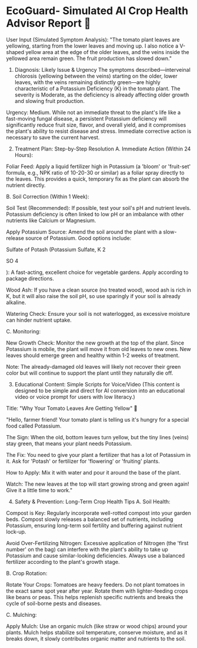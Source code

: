 # EcoGuard- Simulated AI Crop Health Advisor Report 🌱
User Input (Simulated Symptom Analysis):
"The tomato plant leaves are yellowing, starting from the lower leaves and moving up. I also notice a V-shaped yellow area at the edge of the older leaves, and the veins inside the yellowed area remain green. The fruit production has slowed down."

1. Diagnosis: Likely Issue & Urgency
The symptoms described—interveinal chlorosis (yellowing between the veins) starting on the older, lower leaves, with the veins remaining distinctly green—are highly characteristic of a Potassium Deficiency (K) in the tomato plant. The severity is Moderate, as the deficiency is already affecting older growth and slowing fruit production.

Urgency: Medium. While not an immediate threat to the plant's life like a fast-moving fungal disease, a persistent Potassium deficiency will significantly reduce fruit size, flavor, and overall yield, and it compromises the plant's ability to resist disease and stress. Immediate corrective action is necessary to save the current harvest.

2. Treatment Plan: Step-by-Step Resolution
A. Immediate Action (Within 24 Hours):

Foliar Feed: Apply a liquid fertilizer high in Potassium (a 'bloom' or 'fruit-set' formula, e.g., NPK ratio of 10-20-30 or similar) as a foliar spray directly to the leaves. This provides a quick, temporary fix as the plant can absorb the nutrient directly.

B. Soil Correction (Within 1 Week):

Soil Test (Recommended): If possible, test your soil's pH and nutrient levels. Potassium deficiency is often linked to low pH or an imbalance with other nutrients like Calcium or Magnesium.

Apply Potassium Source: Amend the soil around the plant with a slow-release source of Potassium. Good options include:

Sulfate of Potash (Potassium Sulfate, K 
2

 SO 
4

 ): A fast-acting, excellent choice for vegetable gardens. Apply according to package directions.

Wood Ash: If you have a clean source (no treated wood), wood ash is rich in K, but it will also raise the soil pH, so use sparingly if your soil is already alkaline.

Watering Check: Ensure your soil is not waterlogged, as excessive moisture can hinder nutrient uptake.

C. Monitoring:

New Growth Check: Monitor the new growth at the top of the plant. Since Potassium is mobile, the plant will move it from old leaves to new ones. New leaves should emerge green and healthy within 1-2 weeks of treatment.

Note: The already-damaged old leaves will likely not recover their green color but will continue to support the plant until they naturally die off.

3. Educational Content: Simple Scripts for Voice/Video
(This content is designed to be simple and direct for AI conversion into an educational video or voice prompt for users with low literacy.)

Title: "Why Your Tomato Leaves Are Getting Yellow" 🍅

"Hello, farmer friend! Your tomato plant is telling us it's hungry for a special food called Potassium.

The Sign: When the old, bottom leaves turn yellow, but the tiny lines (veins) stay green, that means your plant needs Potassium.

The Fix: You need to give your plant a fertilizer that has a lot of Potassium in it. Ask for 'Potash' or fertilizer for 'flowering' or 'fruiting' plants.

How to Apply: Mix it with water and pour it around the base of the plant.

Watch: The new leaves at the top will start growing strong and green again! Give it a little time to work."

4. Safety & Prevention: Long-Term Crop Health Tips
A. Soil Health:

Compost is Key: Regularly incorporate well-rotted compost into your garden beds. Compost slowly releases a balanced set of nutrients, including Potassium, ensuring long-term soil fertility and buffering against nutrient lock-up.

Avoid Over-Fertilizing Nitrogen: Excessive application of Nitrogen (the 'first number' on the bag) can interfere with the plant's ability to take up Potassium and cause similar-looking deficiencies. Always use a balanced fertilizer according to the plant's growth stage.

B. Crop Rotation:

Rotate Your Crops: Tomatoes are heavy feeders. Do not plant tomatoes in the exact same spot year after year. Rotate them with lighter-feeding crops like beans or peas. This helps replenish specific nutrients and breaks the cycle of soil-borne pests and diseases.

C. Mulching:

Apply Mulch: Use an organic mulch (like straw or wood chips) around your plants. Mulch helps stabilize soil temperature, conserve moisture, and as it breaks down, it slowly contributes organic matter and nutrients to the soil.

